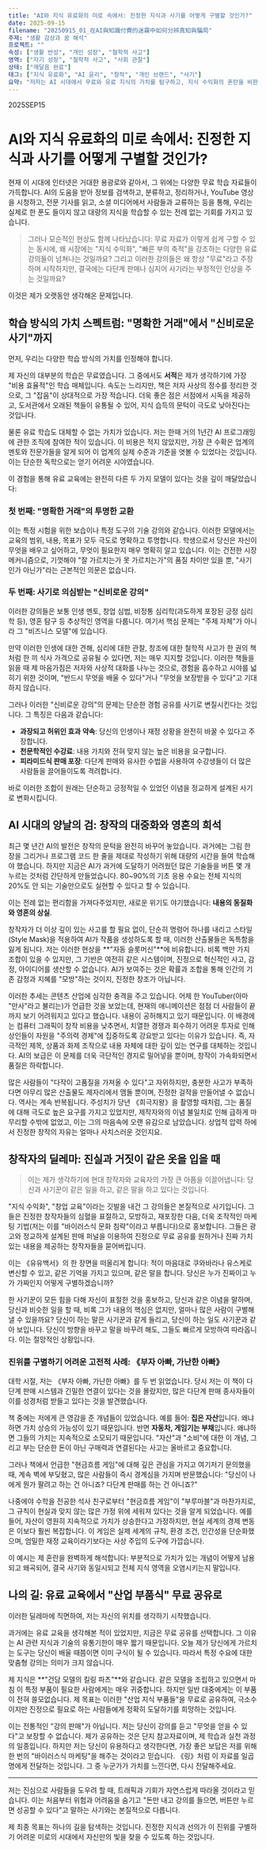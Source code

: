 ```yaml
---
title: "AI와 지식 유료화의 미로 속에서: 진정한 지식과 사기를 어떻게 구별할 것인가?"
date: 2025-09-15
filename: "20250915_01_在AI與知識付費的迷霧中如何分辨真知與騙局"
주제: "생활 감상과 꿈 해석"
프로젝트: ""
속성: ["생활 반성", "개인 성장", "철학적 사고"]
영역: ["자기 성장", "철학적 사고", "사회 관찰"]
상태: ["깨달음 완료"]
태그: ["지식 유료화", "AI 윤리", "창작", "개인 브랜드", "사기"]
요약: "저자는 AI 시대에서 무료와 유료 지식의 가치를 탐구하고, 지식 수익화의 혼란을 비판하며, 무료, 정확, 공유의 방식으로 지식을 전파하는 자신만의 길을 선택한 이유를 설명합니다."
---
```


2025SEP15
# AI와 지식 유료화의 미로 속에서: 진정한 지식과 사기를 어떻게 구별할 것인가?

현재 이 시대에 인터넷은 거대한 용광로와 같아서, 그 위에는 다양한 무료 학습 자료들이 가득합니다. AI의 도움을 받아 정보를 검색하고, 분류하고, 정리하거나, YouTube 영상을 시청하고, 전문 기사를 읽고, 소셜 미디어에서 사람들과 교류하는 등을 통해, 우리는 실제로 한 푼도 들이지 않고 대량의 지식을 학습할 수 있는 전례 없는 기회를 가지고 있습니다.

> 그러나 모순적인 현상도 함께 나타났습니다: 무료 자료가 이렇게 쉽게 구할 수 있는 동시에, 왜 시장에는 "지식 수익화", "빠른 부의 축적"을 강조하는 다양한 유료 강의들이 넘쳐나는 것일까요? 그리고 이러한 강의들은 왜 항상 "무료"라고 주장하며 시작하지만, 결국에는 다단계 판매나 심지어 사기라는 부정적인 인상을 주는 것일까요?

이것은 제가 오랫동안 생각해온 문제입니다.

## 학습 방식의 가치 스펙트럼: "명확한 거래"에서 "신비로운 사기"까지

먼저, 우리는 다양한 학습 방식의 가치를 인정해야 합니다.

제 자신의 대부분의 학습은 무료였습니다. 그 중에서도 **서적**은 제가 생각하기에 가장 "비용 효율적"인 학습 매체입니다. 속도는 느리지만, 책은 저자 사상의 정수를 정리한 것으로, 그 "잡음"이 상대적으로 가장 적습니다. 더욱 좋은 점은 서점에서 시독을 제공하고, 도서관에서 오래된 책들이 유통될 수 있어, 지식 습득의 문턱이 극도로 낮아진다는 것입니다.

물론 유료 학습도 대체할 수 없는 가치가 있습니다. 저는 한때 거의 1년간 AI 프로그래밍에 관한 조직에 참여한 적이 있습니다. 이 비용은 적지 않았지만, 가장 큰 수확은 업계의 멘토와 전문가들을 알게 되어 이 업계의 실제 수준과 기준을 엿볼 수 있었다는 것입니다. 이는 단순한 독학으로는 얻기 어려운 시야였습니다.

이 경험을 통해 유료 교육에는 완전히 다른 두 가지 모델이 있다는 것을 깊이 깨달았습니다:

### 첫 번째: "명확한 거래"의 투명한 교환
이는 특정 시험을 위한 보습이나 특정 도구의 기술 강의와 같습니다. 이러한 모델에서는 교육의 범위, 내용, 목표가 모두 극도로 명확하고 투명합니다. 학생으로서 당신은 자신이 무엇을 배우고 싶어하고, 무엇이 필요한지 매우 명확히 알고 있습니다. 이는 건전한 시장 메커니즘으로, 기껏해야 "잘 가르치는가 못 가르치는가"의 품질 차이만 있을 뿐, "사기인가 아닌가"라는 근본적인 의문은 없습니다.

### 두 번째: 사기로 의심받는 "신비로운 강의"
이러한 강의들은 보통 인생 멘토, 창업 심법, 비정통 심리학(과도하게 포장된 긍정 심리학 등), 영혼 탐구 등 추상적인 영역을 다룹니다. 여기서 핵심 문제는 "주제 자체"가 아니라 그 "비즈니스 모델"에 있습니다.

만약 이러한 인생에 대한 견해, 심리에 대한 관찰, 창조에 대한 철학적 사고가 한 권의 책처럼 한 끼 식사 가격으로 공유될 수 있다면, 저는 매우 지지할 것입니다. 이러한 책들을 읽을 때 제 마음가짐은 저자와 사상적 대화를 나누는 것으로, 경험을 흡수하고 시야를 넓히기 위한 것이며, "반드시 무엇을 배울 수 있다"거나 "무엇을 보장받을 수 있다"고 기대하지 않습니다.

그러나 이러한 "신비로운 강의"의 문제는 단순한 경험 공유를 사기로 변질시킨다는 것입니다. 그 특징은 다음과 같습니다:

- **과장되고 허위인 효과 약속**: 당신의 인생이나 재정 상황을 완전히 바꿀 수 있다고 주장합니다.
- **천문학적인 수강료**: 내용 가치와 전혀 맞지 않는 높은 비용을 요구합니다.
- **피라미드식 판매 포장**: 다단계 판매와 유사한 수법을 사용하여 수강생들이 더 많은 사람들을 끌어들이도록 격려합니다.

바로 이러한 조합이 원래는 단순하고 긍정적일 수 있었던 이념을 정교하게 설계된 사기로 변화시킵니다.

## AI 시대의 양날의 검: 창작의 대중화와 영혼의 희석

최근 몇 년간 AI의 발전은 창작의 문턱을 완전히 바꾸어 놓았습니다. 과거에는 그림 한 장을 그리거나 프로그램 코드 한 줄을 제대로 작성하기 위해 대량의 시간을 들여 학습해야 했습니다. 하지만 지금은 AI가 과거에 도달하기 어려웠던 많은 기술들을 버튼 몇 개 누르는 것처럼 간단하게 만들었습니다. 80~90%의 기초 응용 수요는 전체 지식의 20%도 안 되는 기술만으로도 실현할 수 있다고 할 수 있습니다.

이는 전례 없는 편리함을 가져다주었지만, 새로운 위기도 야기했습니다: **내용의 동질화와 영혼의 상실**.

창작자가 더 이상 깊이 있는 사고를 할 필요 없이, 단순히 명령어 하나를 내리고 스타일(Style Mask)을 적용하여 AI가 작품을 생성하도록 할 때, 이러한 산출물들은 독특함을 잃게 됩니다. 저는 이러한 현상을 **"자동 슬롯머신"**에 비유합니다. 비록 백만 가지 조합이 있을 수 있지만, 그 기반은 여전히 같은 시스템이며, 진정으로 혁신적인 사고, 감정, 아이디어를 생산할 수 없습니다. AI가 보여주는 것은 확률과 조합을 통해 인간의 기존 감정과 지혜를 "모방"하는 것이지, 진정한 창조가 아닙니다.

이러한 추세는 콘텐츠 산업에 심각한 충격을 주고 있습니다. 어제 한 YouTuber(아마 "만사"라고 불리는)가 언급한 것을 보았는데, 현재의 애니메이션은 점점 더 사람들이 끝까지 보기 어려워지고 있다고 했습니다. 내용이 공허해지고 있기 때문입니다. 이 배경에는 컴퓨터 그래픽이 창작 비용을 낮추면서, 치열한 경쟁과 회수하기 어려운 투자로 인해 상인들이 자원을 "주의력 경제"에 집중하도록 강요받고 있다는 이유가 있습니다. 즉, 자극적인 제목, 상품과 화제 조작으로 내용 자체에 대한 깊이 있는 연구를 대체하는 것입니다. AI의 보급은 이 문제를 더욱 극단적인 경지로 밀어넣을 뿐이며, 창작이 가속화되면서 품질은 하락합니다.

많은 사람들이 "다작이 고품질을 가져올 수 있다"고 자위하지만, 충분한 사고가 부족하다면 아무리 많은 산출물도 제자리에서 맴돌 뿐이며, 진정한 걸작을 만들어낼 수 없습니다. 역사는 계속 반복됩니다. 주성치가 당년 《희극지왕》을 촬영할 때처럼, 그는 품질에 대해 극도로 높은 요구를 가지고 있었지만, 제작자와의 이념 불일치로 인해 급하게 마무리할 수밖에 없었고, 이는 그의 마음속에 오랜 유감으로 남았습니다. 상업적 압력 하에서 진정한 창작의 자유는 얼마나 사치스러운 것인지요.

## 창작자의 딜레마: 진실과 거짓이 같은 옷을 입을 때

> 이는 제가 생각하기에 현대 창작자와 교육자의 가장 큰 아픔을 이끌어냅니다: 당신과 사기꾼이 같은 일을 하고, 같은 말을 하고 있다는 것입니다.

"지식 수익화", "창업 교육"이라는 깃발을 내건 그 강의들은 본질적으로 사기입니다. 그들은 진정한 창작자들의 심혈을 표절하고, 모방하고, 재포장한 다음, 더욱 조작적인 마케팅 기법(저는 이를 "바이러스식 문화 침략"이라고 부릅니다)으로 홍보합니다. 그들은 광고와 정교하게 설계된 판매 퍼널을 이용하여 진정으로 무료 공유를 원하거나 진짜 가치 있는 내용을 제공하는 창작자들을 묻어버립니다.

이는 《유유백서》의 한 장면을 떠올리게 합니다: 적이 마음대로 쿠와바라나 유스케로 변신할 수 있고, 같은 기억을 가지고 있으며, 같은 말을 합니다. 당신은 누가 진짜이고 누가 가짜인지 어떻게 구별하겠습니까?

한 사기꾼이 모든 힘을 다해 자신이 표절한 것을 홍보하고, 당신과 같은 이념을 말하며, 당신과 비슷한 일을 할 때, 비록 그가 내용의 핵심은 없지만, 얼마나 많은 사람이 구별해낼 수 있을까요? 당신이 하는 말은 사기꾼과 같게 들리고, 당신이 하는 일도 사기꾼과 같아 보입니다. 당신이 방향을 바꾸고 말을 바꾸려 해도, 그들도 빠르게 모방하여 따라옵니다. 이는 절망적인 상황입니다.

### 진위를 구별하기 어려운 고전적 사례: 《부자 아빠, 가난한 아빠》

대학 시절, 저는 《부자 아빠, 가난한 아빠》를 두 번 읽었습니다. 당시 저는 이 책이 다단계 판매 시스템과 긴밀한 연결이 있다는 것을 몰랐지만, 많은 다단계 판매 종사자들이 이를 성경처럼 받들고 있다는 것을 발견했습니다.

책 중에는 저에게 큰 영감을 준 개념들이 있었습니다. 예를 들어: **집은 자산**입니다. 왜냐하면 가치 상승의 가능성이 있기 때문입니다. 반면 **자동차, 게임기는 부채**입니다. 왜냐하면 그들의 가치는 지속적으로 소모되기 때문입니다. "자산"과 "소비"에 대한 이 개념, 그리고 부는 단순한 돈이 아닌 구매력과 연결된다는 사고는 올바르고 중요합니다.

그러나 책에서 언급한 "현금흐름 게임"에 대해 깊은 관심을 가지고 여기저기 문의했을 때, 계속 벽에 부딪혔고, 많은 사람들이 즉시 경계심을 가지며 반문했습니다: "당신이 나에게 뭔가 팔려고 하는 건 아니죠? 다단계 판매를 하는 건 아니죠?"

나중에야 수학을 전공한 석사 친구로부터 "현금흐름 게임"이 "부루마블"과 마찬가지로, 그 규칙이 현실과 맞지 않는 많은 가정 위에 세워져 있다는 것을 알게 되었습니다. 예를 들어, 자산이 영원히 지속적으로 가치가 상승한다고 가정하지만, 현실 세계의 경제 변동은 이보다 훨씬 복잡합니다. 이 게임은 실제 세계의 규칙, 환경 조건, 인간성을 단순화했으며, 엄밀한 재정 교육이라기보다는 사상 주입의 도구에 가깝습니다.

이 예시는 제 혼란을 완벽하게 해석합니다: 부분적으로 가치가 있는 개념이 어떻게 남용되고 왜곡되어, 결국 사기와 동일시되고 전체 지식 영역을 오염시키는지 말입니다.

## 나의 길: 유료 교육에서 "산업 부품식" 무료 공유로

이러한 딜레마에 직면하여, 저는 자신의 위치를 생각하기 시작했습니다.

과거에는 유료 교육을 생각해본 적이 있었지만, 지금은 무료 공유를 선택합니다. 그 이유는 AI 관련 지식과 기술의 유통기한이 매우 짧기 때문입니다. 오늘 제가 당신에게 가르치는 도구는 당신이 배울 때쯤이면 이미 구식이 될 수 있습니다. 따라서 특정 수요에 대한 맞춤형 강의는 의미가 크지 않습니다.

제 지식은 **"건담 모델의 킬링 파츠"**와 같습니다. 같은 모델을 조립하고 있으면서 마침 이 특정 부품이 필요한 사람에게는 매우 귀중합니다. 하지만 일반 대중에게는 이 부품이 전혀 쓸모없습니다. 제 목표는 이러한 "산업 지식 부품들"을 무료로 공유하여, 극소수이지만 진정으로 필요로 하는 사람들에게 정확히 도달하기를 희망하는 것입니다.

이는 전통적인 "강의 판매"가 아닙니다. 저는 당신이 강의를 듣고 "무엇을 얻을 수 있다"고 보장할 수 없습니다. 제가 공유하는 것은 단지 참고자료이며, 제 학습과 실천 과정의 일종입니다. 하지만 저는 당신이 유용하다고 생각한다면, 가장 좋은 보답은 저를 위해 한 번의 "바이러스식 마케팅"을 해주는 것이라고 믿습니다. 《링》처럼 이 자료를 일곱 명에게 전달하는 것입니다. 그 중 누군가가 가치를 느낀다면, 다시 전달해주세요.

---

저는 진심으로 사람들을 도우려 할 때, 트래픽과 기회가 자연스럽게 따라올 것이라고 믿습니다. 이는 처음부터 위험과 어려움을 숨기고 "돈만 내고 강의를 들으면, 버튼만 누르면 성공할 수 있다"고 말하는 사기와는 본질적으로 다릅니다.

제 최종 목표는 하나의 길을 탐색하는 것입니다. 진정한 지식과 선의가 이 진위를 구별하기 어려운 미로의 시대에서 자신만의 빛을 찾을 수 있도록 하는 것입니다.